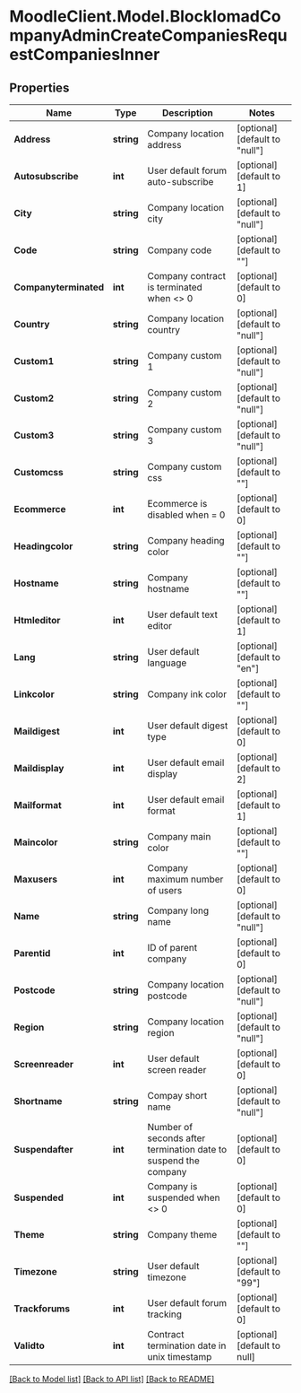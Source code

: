 # MoodleClient.Model.BlockIomadCompanyAdminCreateCompaniesRequestCompaniesInner

## Properties

Name | Type | Description | Notes
------------ | ------------- | ------------- | -------------
**Address** | **string** | Company location address | [optional] [default to "null"]
**Autosubscribe** | **int** | User default forum auto-subscribe | [optional] [default to 1]
**City** | **string** | Company location city | [optional] [default to "null"]
**Code** | **string** | Company code | [optional] [default to ""]
**Companyterminated** | **int** | Company contract is terminated when &lt;&gt; 0 | [optional] [default to 0]
**Country** | **string** | Company location country | [optional] [default to "null"]
**Custom1** | **string** | Company custom 1 | [optional] [default to "null"]
**Custom2** | **string** | Company custom 2 | [optional] [default to "null"]
**Custom3** | **string** | Company custom 3 | [optional] [default to "null"]
**Customcss** | **string** | Company custom css | [optional] [default to ""]
**Ecommerce** | **int** | Ecommerce is disabled when &#x3D; 0 | [optional] [default to 0]
**Headingcolor** | **string** | Company heading color | [optional] [default to ""]
**Hostname** | **string** | Company hostname | [optional] [default to ""]
**Htmleditor** | **int** | User default text editor | [optional] [default to 1]
**Lang** | **string** | User default language | [optional] [default to "en"]
**Linkcolor** | **string** | Company ink color | [optional] [default to ""]
**Maildigest** | **int** | User default digest type | [optional] [default to 0]
**Maildisplay** | **int** | User default email display | [optional] [default to 2]
**Mailformat** | **int** | User default email format | [optional] [default to 1]
**Maincolor** | **string** | Company main color | [optional] [default to ""]
**Maxusers** | **int** | Company maximum number of users | [optional] [default to 0]
**Name** | **string** | Company long name | [optional] [default to "null"]
**Parentid** | **int** | ID of parent company | [optional] [default to 0]
**Postcode** | **string** | Company location postcode | [optional] [default to "null"]
**Region** | **string** | Company location region | [optional] [default to "null"]
**Screenreader** | **int** | User default screen reader | [optional] [default to 0]
**Shortname** | **string** | Compay short name | [optional] [default to "null"]
**Suspendafter** | **int** | Number of seconds after termination date to suspend the company | [optional] [default to 0]
**Suspended** | **int** | Company is suspended when &lt;&gt; 0 | [optional] [default to 0]
**Theme** | **string** | Company theme | [optional] [default to ""]
**Timezone** | **string** | User default timezone | [optional] [default to "99"]
**Trackforums** | **int** | User default forum tracking | [optional] [default to 0]
**Validto** | **int** | Contract termination date in unix timestamp | [optional] [default to null]

[[Back to Model list]](../README.md#documentation-for-models) [[Back to API list]](../README.md#documentation-for-api-endpoints) [[Back to README]](../README.md)

